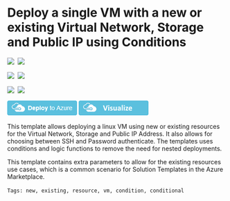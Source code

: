 # Deploy a single VM with a new or existing Virtual Network, Storage and Public IP using Conditions

<IMG SRC="https://azurequickstartsservice.blob.core.windows.net/badges/201-vm-new-or-existing-conditions/PublicLastTestDate.svg" />&nbsp;
<IMG SRC="https://azurequickstartsservice.blob.core.windows.net/badges/201-vm-new-or-existing-conditions/PublicDeployment.svg" />&nbsp;

<IMG SRC="https://azurequickstartsservice.blob.core.windows.net/badges/201-vm-new-or-existing-conditions/FairfaxLastTestDate.svg" />&nbsp;
<IMG SRC="https://azurequickstartsservice.blob.core.windows.net/badges/201-vm-new-or-existing-conditions/FairfaxDeployment.svg" />&nbsp;

<IMG SRC="https://azurequickstartsservice.blob.core.windows.net/badges/201-vm-new-or-existing-conditions/BestPracticeResult.svg" />&nbsp;
<IMG SRC="https://azurequickstartsservice.blob.core.windows.net/badges/201-vm-new-or-existing-conditions/CredScanResult.svg" />&nbsp;

<a href="https://portal.azure.com/#create/Microsoft.Template/uri/https%3A%2F%2Fraw.githubusercontent.com%2FAzure%2Fazure-quickstart-templates%2Fmaster%2F201-vm-new-or-existing-conditions%2Fazuredeploy.json" target="_blank"><img src="https://raw.githubusercontent.com/Azure/azure-quickstart-templates/master/1-CONTRIBUTION-GUIDE/images/deploytoazure.png"/></a>
<a href="http://armviz.io/#/?load=https%3A%2F%2Fraw.githubusercontent.com%2FAzure%2Fazure-quickstart-templates%2Fmaster%2F201-vm-new-or-existing-conditions%2Fazuredeploy.json" target="_blank"><img src="https://raw.githubusercontent.com/Azure/azure-quickstart-templates/master/1-CONTRIBUTION-GUIDE/images/visualizebutton.png"/></a>


This template allows deploying a linux VM using new or existing resources for the Virtual Network, Storage and Public IP Address.  It also allows for choosing between SSH and Password authenticate.  The templates uses conditions and logic functions to remove the need for nested deployments. 

This template contains extra parameters to allow for the existing resources use cases, which is a common scenario for Solution Templates in the Azure Marketplace.

`Tags: new, existing, resource, vm, condition, conditional`

